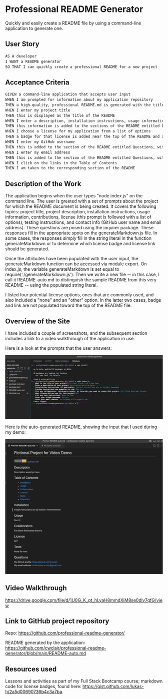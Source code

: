 # Professional README Generator
Quickly and easily create a README file by using a command-line application to generate one.

## User Story

```md
AS A developer
I WANT a README generator
SO THAT I can quickly create a professional README for a new project
```

## Acceptance Criteria

```md
GIVEN a command-line application that accepts user input
WHEN I am prompted for information about my application repository
THEN a high-quality, professional README.md is generated with the title of my project and sections entitled Description, Table of Contents, Installation, Usage, License, Contributing, Tests, and Questions
WHEN I enter my project title
THEN this is displayed as the title of the README
WHEN I enter a description, installation instructions, usage information, contribution guidelines, and test instructions
THEN this information is added to the sections of the README entitled Description, Installation, Usage, Contributing, and Tests
WHEN I choose a license for my application from a list of options
THEN a badge for that license is added near the top of the README and a notice is added to the section of the README entitled License that explains which license the application is covered under
WHEN I enter my GitHub username
THEN this is added to the section of the README entitled Questions, with a link to my GitHub profile
WHEN I enter my email address
THEN this is added to the section of the README entitled Questions, with instructions on how to reach me with additional questions
WHEN I click on the links in the Table of Contents
THEN I am taken to the corresponding section of the README
```

## Description of the Work

The application begins when the user types "node index.js" on the command line. The user is greeted with a set of prompts about the project for which the README document is being created. It covers the following topics: project title, project description, installation instructions, usage information, contributions, license (this prompt is followed with a list of options), testing instructions, and contact info (GitHub user name and email address). These questions are posed using the inquirer package. These responses fill in the appropriate spots on the generateMarkdown.js file. In some cases, the responses simply fill in the string literal in the function generateMarkdown or to determine which license badge and license link should be generated.

Once the attributes have been populated with the user input, the generateMarkdown function can be accessed via module export. On index.js, the variable generateMarkdown is set equal to require('./generateMarkdown.js'). Then we write a new file -- in this case, I call it README-auto.md to distinguish the sample README from this very README -- using the populated string literal.

I listed four potential license options, ones that are commonly used, and also included a "none" and an "other" option. In the latter two cases, badge and link are not populated toward the top of the README file. 

## Overview of the Site

I have included a couple of screenshots, and the subsequent section includes a link to a video walkthrough of the application in use.
    
Here is a look at the prompts that the user answers:
    
![screenshot of prompts](screenshots/README-generator-prompts.png)

    
Here is the auto-generated README, showing the input that I used during my demo:
    
![screenshot of generated README-auto.md file](screenshots/README-auto-example.png)

## Video Walkthrough

https://drive.google.com/file/d/1U0G_K_pt_hLyaH8mmdXiM8se0dIv7qfG/view

## Link to GitHub project repository

Repo: https://github.com/professional-readme-generator/

README generated by the application: https://github.com/cwclair/professional-readme-generator/blob/main/README-auto.md

## Resources used

Lessons and activities as part of my Full Stack Bootcamp course; markdown code for license badges, found here: https://gist.github.com/lukas-h/2a5d00690736b4c3a7ba. 